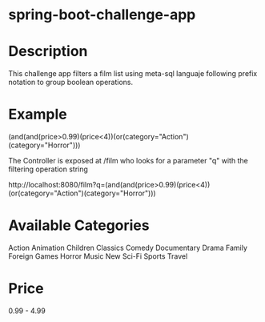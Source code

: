 # spring-boot-challenge-app
# Description

This challenge app filters a film list using meta-sql languaje following prefix notation to group boolean operations.

# Example

(and(and(price>0.99)(price<4))(or(category="Action")(category="Horror")))

The Controller is exposed at /film who looks for a parameter "q" with the filtering operation string

http://localhost:8080/film?q=(and(and(price>0.99)(price<4))(or(category="Action")(category="Horror")))

# Available Categories

Action Animation Children Classics Comedy Documentary Drama Family Foreign Games Horror Music New Sci-Fi Sports Travel

# Price

0.99 - 4.99
